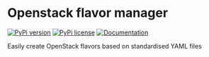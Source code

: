 # Openstack flavor manager

[![PyPi version](https://badgen.net/pypi/v/openstack-flavor-manager/)](https://pypi.org/project/openstack-flavor-manager/)
[![PyPi license](https://badgen.net/pypi/license/openstack-flavor-manager/)](https://pypi.org/project/openstack-flavor-manager/)
[![Documentation](https://img.shields.io/static/v1?label=&message=documentation&color=blue)](https://osism.tech/docs/guides/operations-guide/openstack/day2-operations/flavor-manager)

Easily create OpenStack flavors based on standardised YAML files
